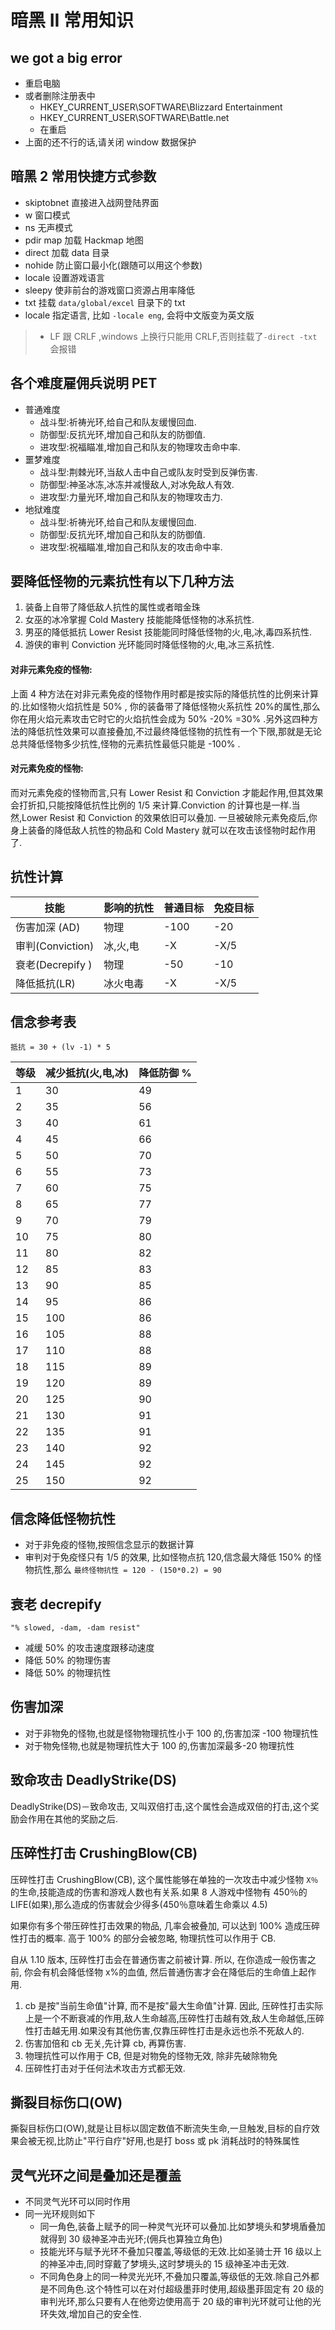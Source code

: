 # 暗黑 II 常用知识

## we got a big error

- 重启电脑
- 或者删除注册表中
  - HKEY_CURRENT_USER\SOFTWARE\Blizzard Entertainment
  - HKEY_CURRENT_USER\SOFTWARE\Battle.net
  - 在重启
- 上面的还不行的话,请关闭 window 数据保护

## 暗黑 2 常用快捷方式参数

- skiptobnet 直接进入战网登陆界面
- w 窗口模式
- ns 无声模式
- pdir map 加载 Hackmap 地图
- direct 加载 data 目录
- nohide 防止窗口最小化(跟随可以用这个参数)
- locale 设置游戏语言
- sleepy 使非前台的游戏窗口资源占用率降低
- txt 挂载 `data/global/excel` 目录下的 txt
- locale 指定语言, 比如 `-locale eng`, 会将中文版变为英文版

> - LF 跟 CRLF ,windows 上换行只能用 CRLF,否则挂载了`-direct -txt`会报错

## 各个难度雇佣兵说明 PET

- 普通难度
  - 战斗型:祈祷光环,给自己和队友缓慢回血.
  - 防御型:反抗光环,增加自己和队友的防御值.
  - 进攻型:祝福瞄准,增加自己和队友的物理攻击命中率.
- 噩梦难度
  - 战斗型:荆棘光环,当敌人击中自己或队友时受到反弹伤害.
  - 防御型:神圣冰冻,冰冻并减慢敌人,对冰免敌人有效.
  - 进攻型:力量光环,增加自己和队友的物理攻击力.
- 地狱难度
  - 战斗型:祈祷光环,给自己和队友缓慢回血.
  - 防御型:反抗光环,增加自己和队友的防御值.
  - 进攻型:祝福瞄准,增加自己和队友的攻击命中率.

## 要降低怪物的元素抗性有以下几种方法

1. 装备上自带了降低敌人抗性的属性或者暗金珠
2. 女巫的冰冷掌握 Cold Mastery 技能能降低怪物的冰系抗性.
3. 男巫的降低抵抗 Lower Resist 技能能同时降低怪物的火,电,冰,毒四系抗性.
4. 游侠的审判 Conviction 光环能同时降低怪物的火,电,冰三系抗性.

#### 对非元素免疫的怪物:

上面 4 种方法在对非元素免疫的怪物作用时都是按实际的降低抗性的比例来计算的.比如怪物火焰抗性是 50% , 你的装备带了降低怪物火系抗性 20%的属性,那么你在用火焰元素攻击它时它的火焰抗性会成为 50% -20% =30% .另外这四种方法的降低抗性效果可以直接叠加,不过最终降低怪物的抗性有一个下限,那就是无论总共降低怪物多少抗性,怪物的元素抗性最低只能是 -100% .

#### 对元素免疫的怪物:

而对元素免疫的怪物而言,只有 Lower Resist 和 Conviction 才能起作用,但其效果会打折扣,只能按降低抗性比例的 1/5 来计算.Conviction 的计算也是一样.当然,Lower Resist 和 Conviction 的效果依旧可以叠加. 一旦被破除元素免疫后,你身上装备的降低敌人抗性的物品和 Cold Mastery 就可以在攻击该怪物时起作用了.

## 抗性计算

| 技能             | 影响的抗性 | 普通目标 | 免疫目标 |
| ---------------- | ---------- | -------- | -------- |
| 伤害加深 (AD)    | 物理       | -100     | -20      |
| 审判(Conviction) | 冰,火,电   | -X       | -X/5     |
| 衰老(Decrepify ) | 物理       | -50      | -10      |
| 降低抵抗(LR)     | 冰火电毒   | -X       | -X/5     |

## 信念参考表

`抵抗 = 30 + (lv -1) * 5`

| 等级 | 减少抵抗(火,电,冰) | 降低防御 % |
| ---- | ------------------ | ---------- |
| 1    | 30                 | 49         |
| 2    | 35                 | 56         |
| 3    | 40                 | 61         |
| 4    | 45                 | 66         |
| 5    | 50                 | 70         |
| 6    | 55                 | 73         |
| 7    | 60                 | 75         |
| 8    | 65                 | 77         |
| 9    | 70                 | 79         |
| 10   | 75                 | 80         |
| 11   | 80                 | 82         |
| 12   | 85                 | 83         |
| 13   | 90                 | 85         |
| 14   | 95                 | 86         |
| 15   | 100                | 86         |
| 16   | 105                | 88         |
| 17   | 110                | 88         |
| 18   | 115                | 89         |
| 19   | 120                | 89         |
| 20   | 125                | 90         |
| 21   | 130                | 91         |
| 22   | 135                | 91         |
| 23   | 140                | 92         |
| 24   | 145                | 92         |
| 25   | 150                | 92         |

## 信念降低怪物抗性

- 对于非免疫的怪物,按照信念显示的数据计算
- 审判对于免疫怪只有 1/5 的效果, 比如怪物点抗 120,信念最大降低 150% 的怪物抗性,那么 `最终怪物抗性 = 120 - (150*0.2) = 90`

## 衰老 decrepify

`"% slowed, -dam, -dam resist"`

- 减缓 50% 的攻击速度跟移动速度
- 降低 50% 的物理伤害
- 降低 50% 的物理抗性

## 伤害加深

- 对于非物免的怪物,也就是怪物物理抗性小于 100 的,伤害加深 -100 物理抗性
- 对于物免怪物,也就是物理抗性大于 100 的,伤害加深最多-20 物理抗性

## 致命攻击 DeadlyStrike(DS)

DeadlyStrike(DS)－致命攻击, 又叫双倍打击,这个属性会造成双倍的打击,这个奖励会作用在其他的奖励之后.

## 压碎性打击 CrushingBlow(CB)

压碎性打击 CrushingBlow(CB), 这个属性能够在单独的一次攻击中减少怪物 `X％` 的生命,技能造成的伤害和游戏人数也有关系.如果 8 人游戏中怪物有 450％的 LIFE(如果),那么造成的伤害就会少得多(450％意味着生命乘以 4.5)

如果你有多个带压碎性打击效果的物品, 几率会被叠加, 可以达到 100% 造成压碎性打击的概率. 高于 100% 的部分会被忽略, 物理抗性可以作用于 CB.

自从 1.10 版本, 压碎性打击会在普通伤害之前被计算. 所以, 在你造成一般伤害之前, 你会有机会降低怪物 x%的血值, 然后普通伤害才会在降低后的生命值上起作用.

1. cb 是按"当前生命值"计算, 而不是按"最大生命值"计算. 因此, 压碎性打击实际上是一个不断衰减的作用,敌人生命越高,压碎性打击越有效,敌人生命越低,压碎性打击越无用.如果没有其他伤害,仅靠压碎性打击是永远也杀不死敌人的.
2. 伤害加倍和 cb 无关,先计算 cb, 再算伤害.
3. 物理抗性可以作用于 CB, 但是对物免的怪物无效, 除非先破除物免
4. 压碎性打击对于任何法术攻击方式都无效.

## 撕裂目标伤口(OW)

撕裂目标伤口(OW),就是让目标以固定数值不断流失生命,一旦触发,目标的自疗效果会被无视,比防止"平行自疗"好用,也是打 boss 或 pk 消耗战时的特殊属性

## 灵气光环之间是叠加还是覆盖

- 不同灵气光环可以同时作用
- 同一光环规则如下
  - 同一角色,装备上赋予的同一种灵气光环可以叠加.比如梦境头和梦境盾叠加就得到 30 级神圣冲击光环;(佣兵也算独立角色)
  - 技能光环与赋予光环不叠加只覆盖,等级低的无效.比如圣骑士开 16 级以上的神圣冲击,同时穿戴了梦境头,这时梦境头的 15 级神圣冲击无效.
  - 不同角色身上的同一种灵光光环,不叠加只覆盖,等级低的无效.除自己外都是不同角色.这个特性可以在对付超级墨菲时使用,超级墨菲固定有 20 级的审判光环,那么只要有人在他旁边使用高于 20 级的审判光环就可让他的光环失效,增加自己的安全性.
